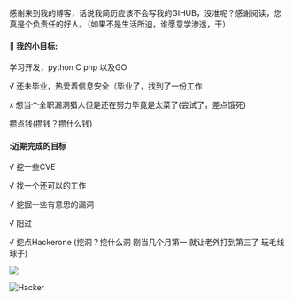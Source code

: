 感谢来到我的博客，话说我简历应该不会写我的GIHUB，没准呢？感谢阅读，您真是个负责任的好人。（如果不是生活所迫，谁愿意学渗透，干）

#### 🌱 我的小目标: 
  学习开发，python C php 以及GO
  
√ 还未毕业，热爱着信息安全（毕业了，找到了一份工作

x 想当个全职漏洞猎人但是还在努力毕竟是太菜了(尝试了，差点饿死)


攒点钱(攒钱？攒什么钱)

#### :近期完成的目标
 √ 挖一些CVE
 
 √ 找一个还可以的工作
 
 √ 挖掘一些有意思的漏洞
 
 √ 阳过
 
 √ 挖点Hackerone (挖洞？挖什么洞 刚当几个月第一 就让老外打到第三了 玩毛线球子)

 ![](https://github-readme-activity-graph.cyclic.app/graph?username=你的Github用户名&theme=dracula)


![Hacker](https://i.giphy.com/media/YQitE4YNQNahy/giphy.webp)

